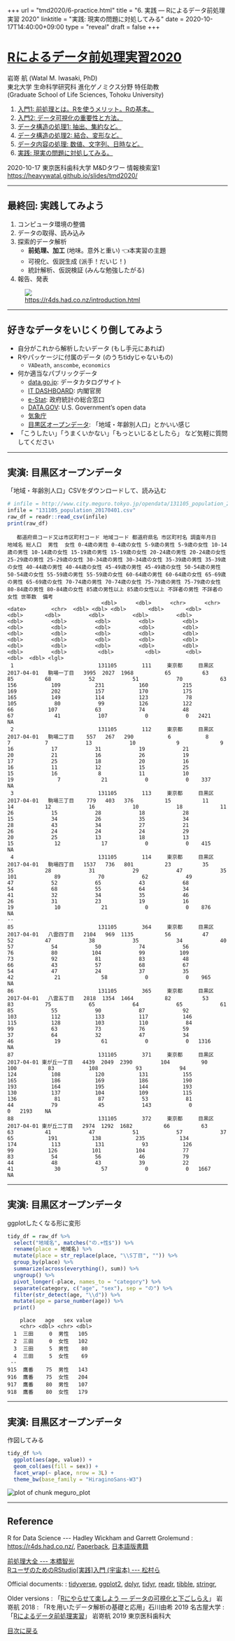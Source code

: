 +++
url = "tmd2020/6-practice.html"
title = "6. 実践 — Rによるデータ前処理実習 2020"
linktitle = "実践: 現実の問題に対処してみる"
date = 2020-10-17T14:40:00+09:00
type = "reveal"
draft = false
+++

<link rel="stylesheet" href="style.css">

# [Rによるデータ前処理実習2020](.)

<div class="author">
岩嵜 航 (Watal M. Iwasaki, PhD)
</div>

<div class="affiliation">
東北大学 生命科学研究科 進化ゲノミクス分野 特任助教<br>
(Graduate School of Life Sciences, Tohoku University)
</div>

<ol>
<li><a href="1-introduction.html">入門1: 前処理とは。Rを使うメリット。Rの基本。</a>
<li><a href="2-visualization.html">入門2: データ可視化の重要性と方法。</a>
<li><a href="3-structure1.html">データ構造の処理1: 抽出、集約など。</a>
<li><a href="4-structure2.html">データ構造の処理2: 結合、変形など。</a>
<li><a href="5-content.html">データ内容の処理: 数値、文字列、日時など。</a>
<li class="current-deck"><a href="6-practice.html">実践: 現実の問題に対処してみる。</a>
</ol>

<div class="footnote">
2020-10-17 東京医科歯科大学 M&Dタワー 情報検索室1
<a href="https://heavywatal.github.io/slides/tmd2020/">https://heavywatal.github.io/slides/tmd2020/</a>
</div>





---
## 最終回: 実践してみよう

1. コンピュータ環境の整備
1. データの取得、読み込み
1. 探索的データ解析
    - **前処理、加工** (地味。意外と重い) 👈本実習の主題
    - 可視化、仮説生成 (派手！だいじ！)
    - 統計解析、仮説検証 (みんな勉強したがる)
1. 報告、発表

<figure>
<a href="https://r4ds.had.co.nz/introduction.html">
<img src="/slides/image/r4ds/data-science.png">
<figcaption class="url">https://r4ds.had.co.nz/introduction.html</figcaption>
</a>
</figure>


---
## 好きなデータをいじくり倒してみよう

- 自分がこれから解析したいデータ (もし手元にあれば)
- Rやパッケージに付属のデータ (のうちtidyじゃないもの)
    - `VADeath`, `anscombe`, `economics`
- 何か適当なパブリックデータ
    - [data.go.jp](https://www.data.go.jp/data/dataset?res_format=CSV): データカタログサイト
    - [IT DASHBOARD](https://www.itdashboard.go.jp/Statistics/opendata): 内閣官房
    - [e-Stat](https://www.e-stat.go.jp/): 政府統計の総合窓口
    - [DATA.GOV](https://www.data.gov/): U.S. Government’s open data
    - [気象庁](https://www.data.jma.go.jp/gmd/risk/obsdl/index.php)
    - [目黒区オープンデータ](https://www.city.meguro.tokyo.jp/gyosei/hirakareta/opendata/opendata.html):
      「地域・年齢別人口」とかいい感じ
- 「こうしたい」「うまくいかない」「もっといじるとしたら」
  など気軽に質問してください

---
## 実演: 目黒区オープンデータ

「地域・年齢別人口」CSVをダウンロードして、読み込む


```r
# infile = http://www.city.meguro.tokyo.jp/opendata/131105_population_20170401.csv
infile = "131105_population_20170401.csv"
raw_df = readr::read_csv(infile)
print(raw_df)
```

```
   都道府県コード又は市区町村コード 地域コード 都道府県名 市区町村名 調査年月日       地域名 総人口  男性  女性 0-4歳の男性 0-4歳の女性 5-9歳の男性 5-9歳の女性 10-14歳の男性 10-14歳の女性 15-19歳の男性 15-19歳の女性 20-24歳の男性 20-24歳の女性 25-29歳の男性 25-29歳の女性 30-34歳の男性 30-34歳の女性 35-39歳の男性 35-39歳の女性 40-44歳の男性 40-44歳の女性 45-49歳の男性 45-49歳の女性 50-54歳の男性 50-54歳の女性 55-59歳の男性 55-59歳の女性 60-64歳の男性 60-64歳の女性 65-69歳の男性 65-69歳の女性 70-74歳の男性 70-74歳の女性 75-79歳の男性 75-79歳の女性 80-84歳の男性 80-84歳の女性 85歳の男性以上 85歳の女性以上 不詳者の男性 不詳者の女性 世帯数  備考
                              <dbl>      <dbl>      <chr>      <chr>     <date>        <chr>  <dbl> <dbl> <dbl>       <dbl>       <dbl>       <dbl>       <dbl>         <dbl>         <dbl>         <dbl>         <dbl>         <dbl>         <dbl>         <dbl>         <dbl>         <dbl>         <dbl>         <dbl>         <dbl>         <dbl>         <dbl>         <dbl>         <dbl>         <dbl>         <dbl>         <dbl>         <dbl>         <dbl>         <dbl>         <dbl>         <dbl>         <dbl>         <dbl>         <dbl>         <dbl>         <dbl>         <dbl>          <dbl>          <dbl>        <dbl>        <dbl>  <dbl> <lgl>
 1                           131105        111     東京都     目黒区 2017-04-01   駒場一丁目   3995  2027  1968          65          63          85          68            52            51            70            63           156           109           231           160           215           169           202           157           170           175           165           149           114           123            78           105            80            99           126           122            66           107            63            74            48            67             41            107            0            0   2421    NA
 2                           131105        112     東京都     目黒区 2017-04-01   駒場二丁目    557   267   290           6           8           7           7            13            10             9             9            16            17            31            19            21            20            21            16            26            19            17            25            18            20            16            16            11            12            15            25            15            16             8            11            10            19              7             21            0            0    337    NA
 3                           131105        113     東京都     目黒区 2017-04-01   駒場三丁目    779   403   376          15          11          14          12            16            10            18            11            26            15            28            18            28            15            34            26            35            34            28            43            34            27            21            26            24            24            24            29            20            25            13            18            13            15             12             17            0            0    415    NA
 4                           131105        114     東京都     目黒区 2017-04-01   駒場四丁目   1537   736   801          23          35          35          28            31            29            47            35           101            89            70            62            49            47            52            65            43            68            54            68            55            64            34            41            32            34            35            46            26            31            23            19            16            19             10             21            0            0    876    NA
--                                                                                                                                                                                                                                                                                                                                                                                                                                                                                                                                                                                                                                                                      
85                           131105        364     東京都     目黒区 2017-04-01   八雲四丁目   2104   969  1135          56          47          52          47            38            35            34            40            57            54            50            74            56            76            80           104            99           109            73            92            81            83            48            66            43            57            68            67            54            47            24            37            35            42             21             58            0            0    965    NA
86                           131105        365     東京都     目黒区 2017-04-01   八雲五丁目   2818  1354  1464          82          53          83          75            65            64            65            61            85            55            90            87            92           103           112           133           117           146           115           128           103           110            84            99            63            73            76            59            37            64            32            47            34            46             19             61            0            0   1316    NA
87                           131105        371     東京都     目黒区 2017-04-01 東が丘一丁目   4439  2049  2390         104          90         100          83           108            93            94           124           108           120           131           155           165           186           169           186           190           193           164           195           144           193           130           137           104           109           115           136            81            87            53            81            44            79             45            143            0            0   2193    NA
88                           131105        372     東京都     目黒区 2017-04-01 東が丘二丁目   2974  1292  1682          66          63          63          41            47            51            57            37            65           191           138           235           134           174           113           131            93           126            99           126           101           104            77            83            54            56            46            79            44            48            43            39            22            41             30             57            0            0   1667    NA
```

---
## 実演: 目黒区オープンデータ

ggplotしたくなる形に変形


```r
tidy_df = raw_df %>%
  select("地域名", matches("の.+性$")) %>%
  rename(place = 地域名) %>%
  mutate(place = str_replace(place, "\\S丁目", "")) %>%
  group_by(place) %>%
  summarize(across(everything(), sum)) %>%
  ungroup() %>%
  pivot_longer(-place, names_to = "category") %>%
  separate(category, c("age", "sex"), sep = "の") %>%
  filter(str_detect(age, "\\d")) %>%
  mutate(age = parse_number(age)) %>%
  print()
```

```
    place   age   sex value
    <chr> <dbl> <chr> <dbl>
  1  三田     0  男性   105
  2  三田     0  女性   102
  3  三田     5  男性    80
  4  三田     5  女性    69
 --                        
915  鷹番    75  男性   143
916  鷹番    75  女性   204
917  鷹番    80  男性   107
918  鷹番    80  女性   179
```

---
## 実演: 目黒区オープンデータ

作図してみる


```r
tidy_df %>%
  ggplot(aes(age, value)) +
  geom_col(aes(fill = sex)) +
  facet_wrap(~ place, nrow = 3L) +
  theme_bw(base_family = "HiraginoSans-W3")
```

![plot of chunk meguro_plot](figure/meguro_plot-1.png)


---
## Reference

R for Data Science --- Hadley Wickham and Garrett Grolemund
: <https://r4ds.had.co.nz/>,
  [Paperback](https://amzn.to/2tbRmVc),
  [日本語版書籍](https://amzn.to/2yyFRKt)

[前処理大全 --- 本橋智光](https://www.amazon.co.jp/dp/4774196479/ref=as_li_ss_tl?ie=UTF8&linkCode=ll1&tag=heavywatal-22&linkId=8a3fd4e9a0c944b1b41242bbab8d147b)<br>
[RユーザのためのRStudio[実践]入門 (宇宙本) --- 松村ら](https://amzn.to/3eBprm5)

Official documents:
: [tidyverse](https://www.tidyverse.org/),
  [ggplot2](https://ggplot2.tidyverse.org/),
  [dplyr](https://dplyr.tidyverse.org/),
  [tidyr](https://tidyr.tidyverse.org/),
  [readr](https://readr.tidyverse.org/),
  [tibble](https://tibble.tidyverse.org/),
  [stringr](https://stringr.tidyverse.org/),

Older versions
: 「[Rにやらせて楽しよう — データの可視化と下ごしらえ](https://heavywatal.github.io/slides/nagoya2018/)」
   岩嵜航 2018
: 「Rを用いたデータ解析の基礎と応用」石川由希 2019 名古屋大学
: 「[Rによるデータ前処理実習](https://heavywatal.github.io/slides/tmd2019/)」
   岩嵜航 2019 東京医科歯科大

<a href="./" class="readmore">
目次に戻る
</a>
